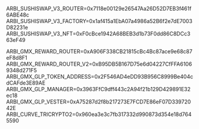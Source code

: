 
ARBI_SUSHISWAP_V3_ROUTER=0x7118e00129e26547Aa26D52D7EB3f461f6ABE48c
ARBI_SUSHISWAP_V3_FACTORY=0x1af415a1EbA07a4986a52B6f2e7dE7003D82231e
ARBI_SUSHISWAP_V3_NFT=0xF0cBce1942A68BEB3d1b73F0dd86C8DCc363eF49

ARBI_GMX_REWARD_ROUTER=0xA906F338CB21815cBc4Bc87ace9e68c87eF8d8F1
ARBI_GMX_REWARD_ROUTER_V2=0xB95DB5B167D75e6d04227CfFFA61069348d271F5
ARBI_GMX_GLP_TOKEN_ADDRESS=0x2F546AD4eDD93B956C8999Be404cdCAFde3E89AE
ARBI_GMX_GLP_MANAGER=0x3963FfC9dff443c2A94f21b129D429891E32ec18
ARBI_GMX_GLP_VESTER=0xA75287d2f8b217273E7FCD7E86eF07D33972042E
ARBI_CURVE_TRICRYPTO2=0x960ea3e3c7fb317332d990873d354e18d7645590